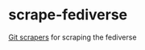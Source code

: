 # scrape-fediverse

[Git scrapers](https://simonwillison.net/2020/Oct/9/git-scraping/) for scraping the fediverse
